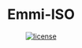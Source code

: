 <h1 align="center">Emmi-ISO</h1>


<p align="center"> 
<a href="https://github.com/emmilinux/emmi-iso/blob/master/LICENSE"><img src="https://img.shields.io/github/license/mashape/apistatus.svg" alt="license"/></a></p>
